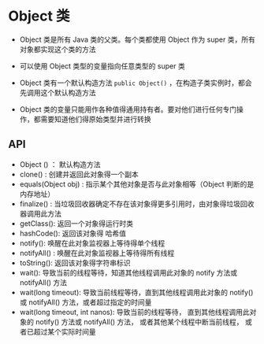 # Object 类

* Object 类是所有 Java 类的父类。每个类都使用  Object 作为 super 类，所有对象都实现这个类的方法

* 可以使用 Object 类型的变量指向任意类型的 super 类
* Object 类有一个默认构造方法 `public Object()` ，在构造子类实例时，都会先调用这个默认构造方法
* Object 类的变量只能用作各种值得通用持有者。要对他们进行任何专门操作，都需要知道他们得原始类型并进行转换

## API 

* Object () ： 默认构造方法
* clone() : 创建并返回此对象得一个副本
* equals(Object obj) :  指示某个其他对象是否与此对象相等（Object 判断的是内存地址）
* finalize() : 当垃圾回收器确定不存在该对象得更多引用时，由对象得垃圾回收器调用此方法
* getClass(): 返回一个对象得运行时类
* hashCode(): 返回该对象得 哈希值
* notify(): 唤醒在此对象监视器上等待得单个线程
* notifyAll() : 唤醒在此对象监视器上等待得所有线程
* toString(): 返回该对象得字符串标识
* wait(): 导致当前的线程等待，知道其他线程调用此对象的 notify 方法或 notifyAll() 方法
* wait(long timeout): 导致当前线程等待，直到其他线程调用此对象的 notify() 或 notifyAll() 方法，或者超过指定的时间量
* wait(long timeout, int nanos): 导致当前的线程等待， 直到其他线程调用此对象的 notify() 方法或 notifyAll() 方法， 或者其他某个线程中断当前线程， 或者已超过某个实际时间量  

